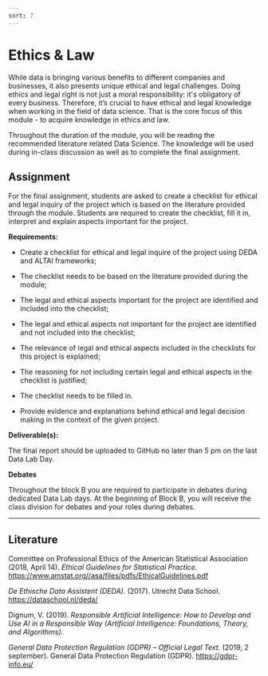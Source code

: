 ```yaml
---
sort: 7
---
```


# __Ethics & Law__

While data is bringing various benefits to different companies and businesses, it also presents unique ethical and legal challenges. Doing ethics and legal right is not just a moral responsibility: it's obligatory of every business. Therefore, it’s crucial to have ethical and legal knowledge when working in the field of data science. That is the core focus of this module - to acquire knowledge in ethics and law.

Throughout the duration of the module, you will be reading the recommended literature related Data Science. The knowledge will be used during in-class discussion as well as to complete the final assignment.

## __Assignment__

For the final assignment, students are asked to create a checklist for ethical and legal inquiry of the project which is based on the literature provided through the module.  Students are required to create the checklist, fill it in, interpret and explain aspects important for the project.  

__Requirements:__

- Create a checklist for ethical and legal inquire of the project using DEDA and ALTAI frameworks;

- The checklist needs to be based on the literature provided during the module;

- The legal and ethical aspects important for the project are identified and included into the checklist;

- The legal and ethical aspects not important for the project are identified and not included into the checklist;

- The relevance of legal and ethical aspects included in the checklists for this project is explained;

- The reasoning for not including certain legal and ethical aspects in the checklist is justified;

- The checklist needs to be filled in. 

- Provide evidence and explanations behind ethical and legal decision making in the context of the given project.  

__Deliverable(s):__

The final report should be uploaded to GitHub no later than 5 pm on the last Data Lab Day.

__Debates__

Throughout the block B you are required to participate in  debates during dedicated Data Lab days. At the beginning  of  Block B, you will receive the class division for debates and your roles during  debates.


***

## __Literature__

Committee on Professional Ethics of the American Statistical Association (2018, April 14). *Ethical Guidelines for Statistical Practice.* https://www.amstat.org//asa/files/pdfs/EthicalGuidelines.pdf

*De Ethische Data Assistent (DEDA).* (2017). Utrecht Data School. https://dataschool.nl/deda/

Dignum, V. (2019). *Responsible Artificial Intelligence: How to Develop and Use AI in a Responsible Way (Artificial Intelligence: Foundations, Theory, and Algorithms).*

*General Data Protection Regulation (GDPR) – Official Legal Text.* (2019, 2 september). General Data Protection Regulation (GDPR). https://gdpr-info.eu/